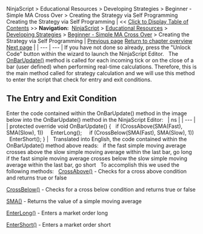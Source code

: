 ﻿
NinjaScript \> Educational Resources \> Developing Strategies \> Beginner \- Simple MA Cross Over \> Creating the Strategy via Self Programming
Creating the Strategy via Self Programming
| \<\< [Click to Display Table of Contents](creating_the_strategy_via_self.md) \>\> **Navigation:**     [NinjaScript](ninjascript-1.md) \> [Educational Resources](educational_resources-1.md) \> [Developing Strategies](developing_strategies-1.md) \> [Beginner \- Simple MA Cross Over](beginner_-_simple_ma_cross_ove-1.md) \> Creating the Strategy via Self Programming | [Previous page](creating_the_strategy_via_the_-1.md) [Return to chapter overview](beginner_-_simple_ma_cross_ove-1.md) [Next page](compiling7-1.md) |
| --- | --- |
If you have not done so already, press the "Unlock Code" button within the wizard to launch the NinjaScript Editor.
 
The [OnBarUpdate()](onbarupdate-1.md) method is called for each incoming tick or on the close of a bar (user defined) when performing real\-time calculations. Therefore, this is the main method called for strategy calculation and we will use this method to enter the script that check for entry and exit conditions.
 
## The Entry and Exit Condition
Enter the code contained within the OnBarUpdate() method in the image below into the OnBarUpdate() method in the NinjaScript Editor:
 
| ns |
| --- |
| protected override void OnBarUpdate() {    if (CrossAbove(SMA(Fast), SMA(Slow), 1))      EnterLong();        if (CrossBelow(SMA(Fast), SMA(Slow), 1))      EnterShort(); } |
 
Translated into English, the code contained within the OnBarUpdate() method above reads:
 
if the fast simple moving average crosses above the slow simple moving average within the last bar, go long
 
if the fast simple moving average crosses below the slow simple moving average within the last bar, go short
 
To accomplish this we used the following methods:
 
[CrossAbove()](crossabove-1.md) \- Checks for a cross above condition and returns true or false   

[CrossBelow()](crossbelow-1.md) \- Checks for a cross below condition and returns true or false   

[SMA()](moving_average_-_simple_sma-1.md) \- Returns the value of a simple moving average   

[EnterLong()](enterlong-1.md) \- Enters a market order long   

[EnterShort()](entershort-1.md) \- Enters a market order short


